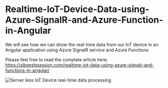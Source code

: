# Realtime-IoT-Device-Data-using-Azure-SignalR-and-Azure-Function-in-Angular
We will see how we can show the real-time data from our IoT device in an Angular application using Azure SignalR service and Azure Functions

Please feel free to read the complete article here: https://sibeeshpassion.com/realtime-iot-data-using-azure-signalr-and-functions-in-angular/

![Server less IoT Device real-time data processing](https://cdn.sibeeshpassion.com/wp-content/uploads/2018/12/Realtime-IoT-Device-Data.gif)
